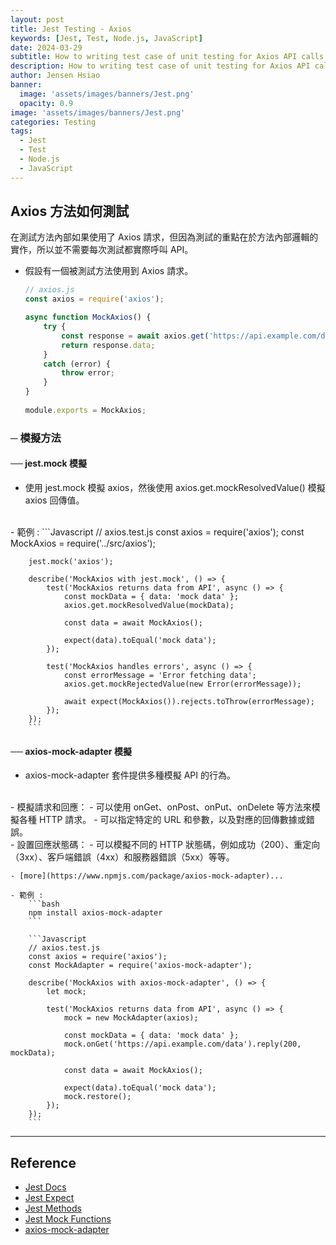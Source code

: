 ```yaml
---
layout: post
title: Jest Testing - Axios
keywords: [Jest, Test, Node.js, JavaScript]
date: 2024-03-29
subtitle: How to writing test case of unit testing for Axios API calls.
description: How to writing test case of unit testing for Axios API calls.
author: Jensen Hsiao
banner:
  image: 'assets/images/banners/Jest.png'
  opacity: 0.9
image: 'assets/images/banners/Jest.png'
categories: Testing
tags:
  - Jest
  - Test
  - Node.js
  - JavaScript
--- 
```

## Axios 方法如何測試

在測試方法內部如果使用了 Axios 請求，但因為測試的重點在於方法內部邏輯的實作，所以並不需要每次測試都實際呼叫 API。  

- 假設有一個被測試方法使用到 Axios 請求。  
    ```Javascript
    // axios.js
    const axios = require('axios');

    async function MockAxios() {
        try {
            const response = await axios.get('https://api.example.com/data');
            return response.data;
        } 
        catch (error) {
            throw error;
        }
    }
        
    module.exports = MockAxios;
    ```

### ─ 模擬方法  
#### ── jest.mock 模擬  
- 使用 jest.mock 模擬 axios，然後使用 axios.get.mockResolvedValue() 模擬 axios 回傳值。  
<br>
    - 範例 :  
        ```Javascript
        // axios.test.js
        const axios = require('axios');
        const MockAxios = require('../src/axios');

        jest.mock('axios');

        describe('MockAxios with jest.mock', () => {
            test('MockAxios returns data from API', async () => {
                const mockData = { data: 'mock data' };
                axios.get.mockResolvedValue(mockData);

                const data = await MockAxios();

                expect(data).toEqual('mock data');
            });

            test('MockAxios handles errors', async () => {
                const errorMessage = 'Error fetching data';
                axios.get.mockRejectedValue(new Error(errorMessage));

                await expect(MockAxios()).rejects.toThrow(errorMessage);
            });
        });
        ```
        
#### ── axios-mock-adapter 模擬  
- axios-mock-adapter 套件提供多種模擬 API 的行為。  
<br>
    - 模擬請求和回應：  
        - 可以使用 onGet、onPost、onPut、onDelete 等方法來模擬各種 HTTP 請求。  
        - 可以指定特定的 URL 和參數，以及對應的回傳數據或錯誤。  
<br>
    - 設置回應狀態碼：  
        - 可以模擬不同的 HTTP 狀態碼，例如成功（200）、重定向（3xx）、客戶端錯誤（4xx）和服務器錯誤（5xx）等等。  
          
    - [more](https://www.npmjs.com/package/axios-mock-adapter)...  

    - 範例 :  
        ```bash
        npm install axios-mock-adapter
        ```

        ```Javascript
        // axios.test.js
        const axios = require('axios');
        const MockAdapter = require('axios-mock-adapter');

        describe('MockAxios with axios-mock-adapter', () => {
            let mock;

            test('MockAxios returns data from API', async () => {
                mock = new MockAdapter(axios);

                const mockData = { data: 'mock data' };
                mock.onGet('https://api.example.com/data').reply(200, mockData);

                const data = await MockAxios();

                expect(data).toEqual('mock data');
                mock.restore();
            });
        });
        ```


---

## Reference  
- [Jest Docs](https://jestjs.io/docs/getting-started)  
- [Jest Expect](https://jestjs.io/docs/expect)  
- [Jest Methods](https://jestjs.io/docs/api#methods)  
- [Jest Mock Functions](https://jestjs.io/docs/mock-functions)  
- [axios-mock-adapter](https://www.npmjs.com/package/axios-mock-adapter)  
